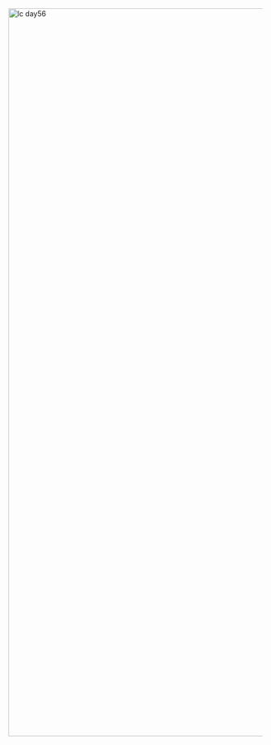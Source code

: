 <img width="1440" alt="lc day56" src="https://github.com/Mohiitdeshmukh/100-DaysOfCode/assets/91624758/5545df43-84ea-4134-93cb-2eafb3951a9c">
